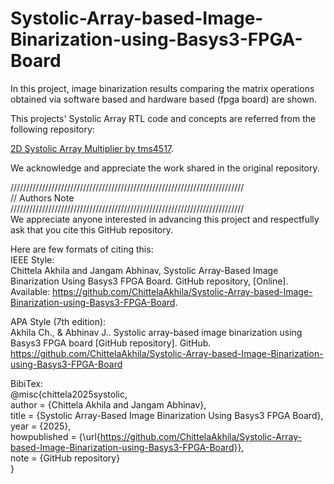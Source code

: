 # Systolic-Array-based-Image-Binarization-using-Basys3-FPGA-Board
In this project, image binarization results comparing the matrix operations obtained via software based and hardware based (fpga board) are shown.

This projects' Systolic Array RTL code and concepts are referred from the following repository:  

[2D Systolic Array Multiplier by tms4517](https://github.com/tms4517/2D-Systolic-Array-Multiplier/tree/main/rtl).  

We acknowledge and appreciate the work shared in the original repository.  

//////////////////////////////////////////////////////////////////////////  
// Authors Note  
//////////////////////////////////////////////////////////////////////////  
We appreciate anyone interested in advancing this project and respectfully ask that you cite this GitHub repository. 

Here are few formats of citing this:  
IEEE Style:  
Chittela Akhila and Jangam Abhinav, Systolic Array-Based Image Binarization Using Basys3 FPGA Board. GitHub repository, [Online]. Available: https://github.com/ChittelaAkhila/Systolic-Array-based-Image-Binarization-using-Basys3-FPGA-Board.  

APA Style (7th edition):  
Akhila Ch., & Abhinav J.. Systolic array-based image binarization using Basys3 FPGA board [GitHub repository]. GitHub. https://github.com/ChittelaAkhila/Systolic-Array-based-Image-Binarization-using-Basys3-FPGA-Board  

BibiTex:  
@misc{chittela2025systolic,  
  author       = {Chittela Akhila and Jangam Abhinav},  
  title        = {Systolic Array-Based Image Binarization Using Basys3 FPGA Board},  
  year         = {2025},  
  howpublished = {\url{https://github.com/ChittelaAkhila/Systolic-Array-based-Image-Binarization-using-Basys3-FPGA-Board}},  
  note         = {GitHub repository}  
}  
